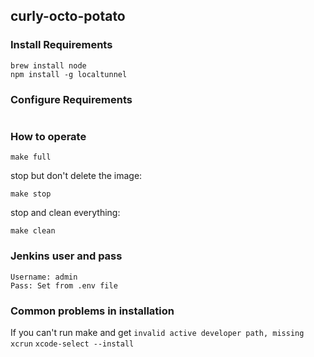 ## curly-octo-potato
### Install Requirements
```
brew install node
npm install -g localtunnel
```
### Configure Requirements
```
```
### How to operate
```
make full
```
stop but don't delete the image: 
```
make stop
```
stop and clean everything: 
```
make clean
```
### Jenkins user and pass
```
Username: admin
Pass: Set from .env file
```
### Common problems in installation
If you can't run make and get ```invalid active developer path, missing xcrun```
```xcode-select --install```

